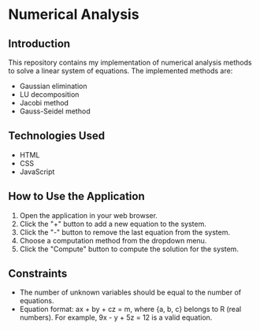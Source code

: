 # Numerical Analysis

## Introduction
This repository contains my implementation of numerical analysis methods to solve a linear system of equations. The implemented methods are:

* Gaussian elimination
* LU decomposition
* Jacobi method
* Gauss-Seidel method

## Technologies Used
* HTML
* CSS
* JavaScript

## How to Use the Application

1. Open the application in your web browser.
2. Click the "+" button to add a new equation to the system.
3. Click the "-" button to remove the last equation from the system.
4. Choose a computation method from the dropdown menu.
5. Click the "Compute" button to compute the solution for the system.

## Constraints

* The number of unknown variables should be equal to the number of equations.
* Equation format: ax + by + cz = m, where {a, b, c} belongs to R (real numbers). For example, 9x - y + 5z = 12 is a valid equation.